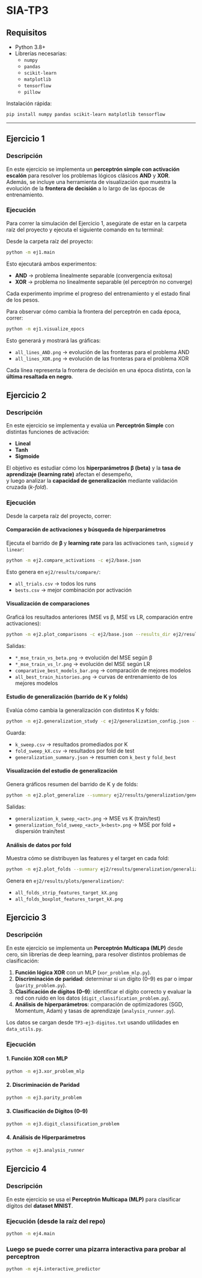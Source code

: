 # SIA-TP3

## Requisitos
- Python 3.8+  
- Librerías necesarias:
  - `numpy`
  - `pandas`
  - `scikit-learn`
  - `matplotlib`
  - `tensorflow` 
  - `pillow` 

Instalación rápida:  
```bash
pip install numpy pandas scikit-learn matplotlib tensorflow
```

---

## Ejercicio 1

### Descripción
En este ejercicio se implementa un **perceptrón simple con activación escalón** para resolver los problemas lógicos clásicos **AND** y **XOR**.  
Además, se incluye una herramienta de visualización que muestra la evolución de la **frontera de decisión** a lo largo de las épocas de entrenamiento.

### Ejecución

Para correr la simulación del Ejercicio 1, asegúrate de estar en la carpeta raíz del proyecto y ejecuta el siguiente comando en tu terminal:

Desde la carpeta raíz del proyecto:

```bash
python -m ej1.main
```

Esto ejecutará ambos experimentos:
- **AND** → problema linealmente separable (convergencia exitosa)  
- **XOR** → problema no linealmente separable (el perceptrón no converge)

Cada experimento imprime el progreso del entrenamiento y el estado final de los pesos.

Para observar cómo cambia la frontera del perceptrón en cada época, correr:

```bash
python -m ej1.visualize_epocs
```

Esto generará y mostrará las gráficas:
- `all_lines_AND.png` → evolución de las fronteras para el problema AND  
- `all_lines_XOR.png` → evolución de las fronteras para el problema XOR  

Cada línea representa la frontera de decisión en una época distinta, con la **última resaltada en negro**.

## Ejercicio 2

### Descripción

En este ejercicio se implementa y evalúa un **Perceptrón Simple** con distintas funciones de activación:
- **Lineal**
- **Tanh**
- **Sigmoide**

El objetivo es estudiar cómo los **hiperparámetros β (beta)** y la **tasa de aprendizaje (learning rate)** afectan el desempeño,  
y luego analizar la **capacidad de generalización** mediante validación cruzada (*k-fold*).


### Ejecución
Desde la carpeta raíz del proyecto, correr:

#### Comparación de activaciones y búsqueda de hiperparámetros
Ejecuta el barrido de **β** y **learning rate** para las activaciones `tanh`, `sigmoid` y `linear`:

```bash
python -m ej2.compare_activations -c ej2/base.json
```

Esto genera en `ej2/results/compare/`:
- `all_trials.csv` → todos los runs
- `bests.csv` → mejor combinación por activación

#### Visualización de comparaciones
Graficá los resultados anteriores (MSE vs β, MSE vs LR, comparación entre activaciones):

```bash
python -m ej2.plot_comparisons -c ej2/base.json --results_dir ej2/results/compare --out_dir ej2/results/plots
```

Salidas:
- `*_mse_train_vs_beta.png` → evolución del MSE según β  
- `*_mse_train_vs_lr.png` → evolución del MSE según LR  
- `comparative_best_models_bar.png` → comparación de mejores modelos  
- `all_best_train_histories.png` → curvas de entrenamiento de los mejores modelos

#### Estudio de generalización (barrido de K y folds)
Evalúa cómo cambia la generalización con distintos K y folds:

```bash
python -m ej2.generalization_study -c ej2/generalization_config.json --ks 3,4,5,6,8,10 --reps 5 --results_dir ej2/results/generalization
```

Guarda:
- `k_sweep.csv` → resultados promediados por K  
- `fold_sweep_kX.csv` → resultados por fold de test  
- `generalization_summary.json` → resumen con `k_best` y `fold_best`

#### Visualización del estudio de generalización
Genera gráficos resumen del barrido de K y de folds:

```bash
python -m ej2.plot_generalize --summary ej2/results/generalization/generalization_summary.json
```

Salidas:
- `generalization_k_sweep_<act>.png` → MSE vs K (train/test)
- `generalization_fold_sweep_<act>_k<best>.png` → MSE por fold + dispersión train/test


#### Análisis de datos por fold
Muestra cómo se distribuyen las features y el target en cada fold:

```bash
python -m ej2.plot_folds --summary ej2/results/generalization/generalization_summary.json
```

Genera en `ej2/results/plots/generalization/`:
- `all_folds_strip_features_target_kX.png`  
- `all_folds_boxplot_features_target_kX.png`


## Ejercicio 3

### Descripción
En este ejercicio se implementa un **Perceptrón Multicapa (MLP)** desde cero, sin librerías de deep learning, para resolver distintos problemas de clasificación:

1. **Función lógica XOR** con un MLP (`xor_problem_mlp.py`).  
2. **Discriminación de paridad**: determinar si un dígito (0–9) es par o impar (`parity_problem.py`).  
3. **Clasificación de dígitos (0–9)**: identificar el dígito correcto y evaluar la red con ruido en los datos (`digit_classification_problem.py`).  
4. **Análisis de hiperparámetros**: comparación de optimizadores (SGD, Momentum, Adam) y tasas de aprendizaje (`analysis_runner.py`).  

Los datos se cargan desde `TP3-ej3-digitos.txt` usando utilidades en `data_utils.py`.


### Ejecución

#### 1. Función XOR con MLP
```bash
python -m ej3.xor_problem_mlp
```

#### 2. Discriminación de Paridad
```bash
python -m ej3.parity_problem
```

#### 3. Clasificación de Dígitos (0–9)
```bash
python -m ej3.digit_classification_problem
```

#### 4. Análisis de Hiperparámetros
```bash
python -m ej3.analysis_runner
```

## Ejercicio 4

### Descripción
En este ejercicio se usa el **Perceptrón Multicapa (MLP)** para clasificar dígitos del **dataset MNIST**.


### Ejecución (desde la raíz del repo)

```bash
python -m ej4.main
```
### Luego se puede correr una pizarra interactiva para probar al perceptron

```bash
python -m ej4.interactive_predictor
```